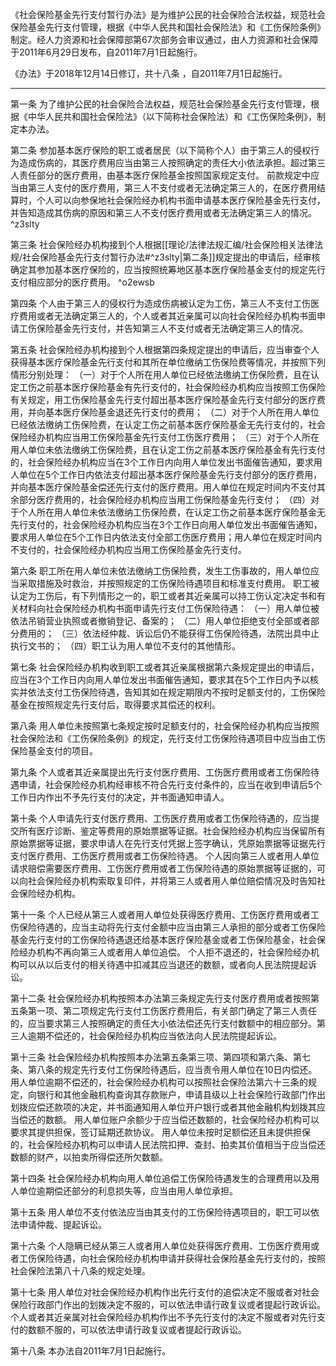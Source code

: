 《社会保险基金先行支付暂行办法》是为维护公民的社会保险合法权益，规范社会保险基金先行支付管理，根据《中华人民共和国社会保险法》和《工伤保险条例》制定。经人力资源和社会保障部第67次部务会审议通过，由人力资源和社会保障于2011年6月29日发布，自2011年7月1日起施行。

《办法》于2018年12月14日修订，共十八条 ，自2011年7月1日起施行。
___
第一条 为了维护公民的社会保险合法权益，规范社会保险基金先行支付管理，根据《中华人民共和国社会保险法》（以下简称社会保险法）和《工伤保险条例》，制定本办法。

第二条 参加基本医疗保险的职工或者居民（以下简称个人）由于第三人的侵权行为造成伤病的，其医疗费用应当由第三人按照确定的责任大小依法承担。超过第三人责任部分的医疗费用，由基本医疗保险基金按照国家规定支付。
前款规定中应当由第三人支付的医疗费用，第三人不支付或者无法确定第三人的，在医疗费用结算时，个人可以向参保地社会保险经办机构书面申请基本医疗保险基金先行支付，并告知造成其伤病的原因和第三人不支付医疗费用或者无法确定第三人的情况。 ^z3slty

第三条 社会保险经办机构接到个人根据[[理论/法律法规汇编/社会保险相关法律法规/社会保险基金先行支付暂行办法#^z3slty|第二条]]规定提出的申请后，经审核确定其参加基本医疗保险的，应当按照统筹地区基本医疗保险基金支付的规定先行支付相应部分的医疗费用。 ^o2ewsb

第四条 个人由于第三人的侵权行为造成伤病被认定为工伤，第三人不支付工伤医疗费用或者无法确定第三人的，个人或者其近亲属可以向社会保险经办机构书面申请工伤保险基金先行支付，并告知第三人不支付或者无法确定第三人的情况。

第五条 社会保险经办机构接到个人根据第四条规定提出的申请后，应当审查个人获得基本医疗保险基金先行支付和其所在单位缴纳工伤保险费等情况，并按照下列情形分别处理：
（一）对于个人所在用人单位已经依法缴纳工伤保险费，且在认定工伤之前基本医疗保险基金有先行支付的，社会保险经办机构应当按照工伤保险有关规定，用工伤保险基金先行支付超出基本医疗保险基金先行支付部分的医疗费用，并向基本医疗保险基金退还先行支付的费用；
（二）对于个人所在用人单位已经依法缴纳工伤保险费，在认定工伤之前基本医疗保险基金无先行支付的，社会保险经办机构应当用工伤保险基金先行支付工伤医疗费用；
（三）对于个人所在用人单位未依法缴纳工伤保险费，且在认定工伤之前基本医疗保险基金有先行支付的，社会保险经办机构应当在3个工作日内向用人单位发出书面催告通知，要求用人单位在5个工作日内依法支付超出基本医疗保险基金先行支付部分的医疗费用，并向基本医疗保险基金偿还先行支付的医疗费用。用人单位在规定时间内不支付其余部分医疗费用的，社会保险经办机构应当用工伤保险基金先行支付；
（四）对于个人所在用人单位未依法缴纳工伤保险费，在认定工伤之前基本医疗保险基金无先行支付的，社会保险经办机构应当在3个工作日向用人单位发出书面催告通知，要求用人单位在5个工作日内依法支付全部工伤医疗费用；用人单位在规定时间内不支付的，社会保险经办机构应当用工伤保险基金先行支付。

第六条 职工所在用人单位未依法缴纳工伤保险费，发生工伤事故的，用人单位应当采取措施及时救治，并按照规定的工伤保险待遇项目和标准支付费用。
职工被认定为工伤后，有下列情形之一的，职工或者其近亲属可以持工伤认定决定书和有关材料向社会保险经办机构书面申请先行支付工伤保险待遇：
（一）用人单位被依法吊销营业执照或者撤销登记、备案的；
（二）用人单位拒绝支付全部或者部分费用的；
（三）依法经仲裁、诉讼后仍不能获得工伤保险待遇，法院出具中止执行文书的；
（四）职工认为用人单位不支付的其他情形。

第七条 社会保险经办机构收到职工或者其近亲属根据第六条规定提出的申请后，应当在3个工作日内向用人单位发出书面催告通知，要求其在5个工作日内予以核实并依法支付工伤保险待遇，告知其如在规定期限内不按时足额支付的，工伤保险基金在按照规定先行支付后，取得要求其偿还的权利。

第八条 用人单位未按照第七条规定按时足额支付的，社会保险经办机构应当按照社会保险法和《工伤保险条例》的规定，先行支付工伤保险待遇项目中应当由工伤保险基金支付的项目。

第九条 个人或者其近亲属提出先行支付医疗费用、工伤医疗费用或者工伤保险待遇申请，社会保险经办机构经审核不符合先行支付条件的，应当在收到申请后5个工作日内作出不予先行支付的决定，并书面通知申请人。

第十条 个人申请先行支付医疗费用、工伤医疗费用或者工伤保险待遇的，应当提交所有医疗诊断、鉴定等费用的原始票据等证据。社会保险经办机构应当保留所有原始票据等证据，要求申请人在先行支付凭据上签字确认，凭原始票据等证据先行支付医疗费用、工伤医疗费用或者工伤保险待遇。
个人因向第三人或者用人单位请求赔偿需要医疗费用、工伤医疗费用或者工伤保险待遇的原始票据等证据的，可以向社会保险经办机构索取复印件，并将第三人或者用人单位赔偿情况及时告知社会保险经办机构。

第十一条 个人已经从第三人或者用人单位处获得医疗费用、工伤医疗费用或者工伤保险待遇的，应当主动将先行支付金额中应当由第三人承担的部分或者工伤保险基金先行支付的工伤保险待遇退还给基本医疗保险基金或者工伤保险基金，社会保险经办机构不再向第三人或者用人单位追偿。
个人拒不退还的，社会保险经办机构可以从以后支付的相关待遇中扣减其应当退还的数额，或者向人民法院提起诉讼。

第十二条 社会保险经办机构按照本办法第三条规定先行支付医疗费用或者按照第五条第一项、第二项规定先行支付工伤医疗费用后，有关部门确定了第三人责任的，应当要求第三人按照确定的责任大小依法偿还先行支付数额中的相应部分。第三人逾期不偿还的，社会保险经办机构应当依法向人民法院提起诉讼。

第十三条 社会保险经办机构按照本办法第五条第三项、第四项和第六条、第七条、第八条的规定先行支付工伤保险待遇后，应当责令用人单位在10日内偿还。
用人单位逾期不偿还的，社会保险经办机构可以按照社会保险法第六十三条的规定，向银行和其他金融机构查询其存款账户，申请县级以上社会保险行政部门作出划拨应偿还款项的决定，并书面通知用人单位开户银行或者其他金融机构划拨其应当偿还的数额。
用人单位账户余额少于应当偿还数额的，社会保险经办机构可以要求其提供担保，签订延期还款协议。
用人单位未按时足额偿还且未提供担保的，社会保险经办机构可以申请人民法院扣押、查封、拍卖其价值相当于应当偿还数额的财产，以拍卖所得偿还所欠数额。

第十四条 社会保险经办机构向用人单位追偿工伤保险待遇发生的合理费用以及用人单位逾期偿还部分的利息损失等，应当由用人单位承担。

第十五条 用人单位不支付依法应当由其支付的工伤保险待遇项目的，职工可以依法申请仲裁、提起诉讼。

第十六条 个人隐瞒已经从第三人或者用人单位处获得医疗费用、工伤医疗费用或者工伤保险待遇，向社会保险经办机构申请并获得社会保险基金先行支付的，按照社会保险法第八十八条的规定处理。

第十七条 用人单位对社会保险经办机构作出先行支付的追偿决定不服或者对社会保险行政部门作出的划拨决定不服的，可以依法申请行政复议或者提起行政诉讼。
个人或者其近亲属对社会保险经办机构作出不予先行支付的决定不服或者对先行支付的数额不服的，可以依法申请行政复议或者提起行政诉讼。

第十八条 本办法自2011年7月1日起施行。